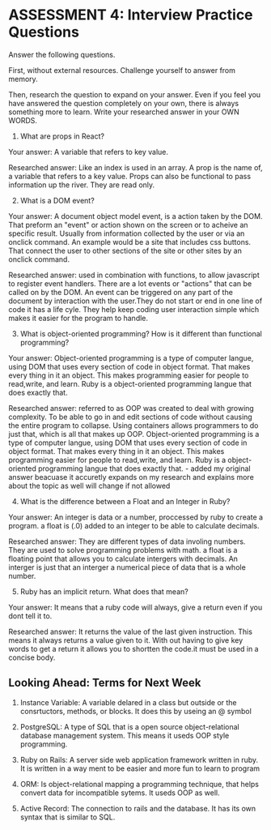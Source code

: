# ASSESSMENT 4: Interview Practice Questions
Answer the following questions.

First, without external resources. Challenge yourself to answer from memory.

Then, research the question to expand on your answer. Even if you feel you have answered the question completely on your own, there is always something more to learn. Write your researched answer in your OWN WORDS.  

1. What are props in React?

  Your answer: A variable that refers to key value.

  Researched answer: Like an index is used in an array. A prop is the name of, a variable that refers to a key value. Props can also be functional to pass information up the river. They are read only.



2. What is a DOM event?

  Your answer: A document object model event, is a action taken by the DOM. That preform an "event" or action shown on the screen or to acheive an specific result. Usually from information collected by the user or via an onclick command. An example would be a site that includes css buttons. That connect the user to other sections of the site or other sites by an onclick command.

  Researched answer: used in combination with functions, to allow javascript to register event handlers. There are a lot events or "actions" that can be called on by the DOM. An event can be triggered on any part of the document by interaction with the user.They do not start or end in one line of code it has a life cyle. They help keep coding user interaction simple which makes it easier for the program to handle.



3. What is object-oriented programming? How is it different than functional programming?

  Your answer: Object-oriented programming is a type of computer langue, using DOM that uses every section of code in object format. That makes every thing in it an object. This makes programming easier for people to read,write, and learn. Ruby is a object-oriented programming langue that does exactly that.

  Researched answer: referred to as OOP was created to deal with growing complexity. To be able to go in and edit sections of code without causing the entire program to collapse. Using containers allows programmers to do just that, which is all that makes up OOP.
  Object-oriented programming is a type of computer langue, using DOM that uses every section of code in object format. That makes every thing in it an object. This makes programming easier for people to read,write, and learn. Ruby is a object-oriented programming langue that does exactly that. - added my original answer beacuase it accuretly expands on my research and explains more about the topic as well will change if not allowed



4. What is the difference between a Float and an Integer in Ruby?

  Your answer: An integer is data or a number, proccessed by ruby to create a program. a float is (.0) added to an integer to be able to calculate decimals.

  Researched answer: They are different types of data involing numbers. They are used to solve programming problems with math. a float is a floating point that allows you to calculate intergers with decimals. An interger is just that an interger a numerical piece of data that is a whole number.



5. Ruby has an implicit return. What does that mean?

  Your answer: It means that a ruby code will always, give a return even if you dont tell it to.

  Researched answer: It returns the value of the last given instruction. This means it always returns a value given to it. With out having to give key words to get a return it allows you to shortten the code.it must be used in a concise body.



## Looking Ahead: Terms for Next Week

1. Instance Variable: A variable delared in a class but outside or the consrtuctors, methods, or blocks. It does this by useing an @ symbol

2. PostgreSQL: A type of SQL that is a open source object-relational database management system. This means it useds OOP style programming.

3. Ruby on Rails: A server side web application framework written in ruby. 
It is written in a way ment to be easier and more fun to learn to program

4. ORM: Is object-relational mapping a programming technique, that helps convert data for incompatible sytems. It useds OOP as well. 

5. Active Record: The connection to rails and the database. It has its own syntax that is similar to SQL.

